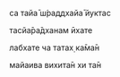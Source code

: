 са тайа̄ ш́раддхайа̄ йуктас

тасйа̄ра̄дханам ӣхате

лабхате ча татах̣ ка̄ма̄н

майаива вихита̄н хи та̄н